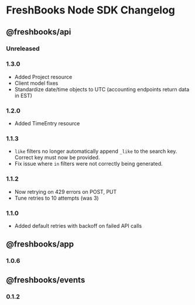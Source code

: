 # FreshBooks Node SDK Changelog

## @freshbooks/api

### Unreleased

### 1.3.0

- Added Project resource
- Client model fixes
- Standardize date/time objects to UTC (accounting endpoints return data in EST)

### 1.2.0

- Added TimeEntry resource

### 1.1.3

- `like` filters no longer automatically append `_like` to the search key.
  Correct key must now be provided.
- Fix issue where `in` filters were not correctly being generated.

### 1.1.2

- Now retrying on 429 errors on POST, PUT
- Tune retries to 10 attempts (was 3)

### 1.1.0

- Added default retries with backoff on failed API calls

## @freshbooks/app

### 1.0.6

## @freshbooks/events

### 0.1.2
